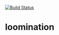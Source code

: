 [![Build Status](https://travis-ci.org/garious/loomination.svg?branch=master)](https://travis-ci.org/garious/loomination)

# loomination
